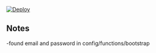 [![Deploy](https://www.herokucdn.com/deploy/button.svg)](https://heroku.com/deploy)

## Notes

-found email and password in config/functions/bootstrap
